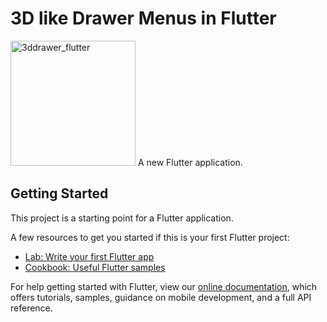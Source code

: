 # 3D like Drawer Menus in Flutter 
<img src="https://github.com/fidele000/3ddrawer_flutter/blob/master/assets/screenshot.gif" alt="3ddrawer_flutter" width="200" >
A new Flutter application.

## Getting Started

This project is a starting point for a Flutter application.

A few resources to get you started if this is your first Flutter project:

- [Lab: Write your first Flutter app](https://flutter.dev/docs/get-started/codelab)
- [Cookbook: Useful Flutter samples](https://flutter.dev/docs/cookbook)

For help getting started with Flutter, view our
[online documentation](https://flutter.dev/docs), which offers tutorials,
samples, guidance on mobile development, and a full API reference.
